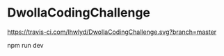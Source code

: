# DwollaCodingChallenge

https://travis-ci.com/lhwlyd/DwollaCodingChallenge.svg?branch=master

npm run dev
